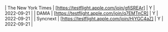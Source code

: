 | The New York Times | [https://testflight.apple.com/join/gfiSREAr] | Y | 2022-09-21 |
| DAMA | [https://testflight.apple.com/join/q7EMTnCR] | Y | 2022-09-21 |
| Syncnext | [https://testflight.apple.com/join/HjYGC4aZ] | Y | 2022-09-21 |
